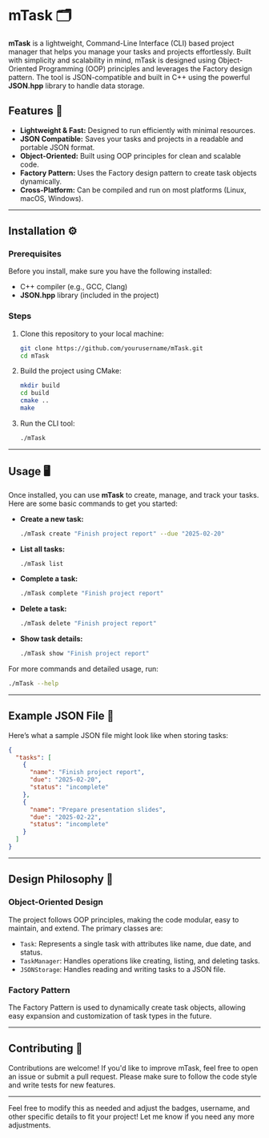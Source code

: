 
# mTask 🗂️

**mTask** is a lightweight, Command-Line Interface (CLI) based project manager that helps you manage your tasks and projects effortlessly. Built with simplicity and scalability in mind, mTask is designed using Object-Oriented Programming (OOP) principles and leverages the Factory design pattern. The tool is JSON-compatible and built in C++ using the powerful **JSON.hpp** library to handle data storage.

## Features 🚀

- **Lightweight & Fast:** Designed to run efficiently with minimal resources.
- **JSON Compatible:** Saves your tasks and projects in a readable and portable JSON format.
- **Object-Oriented:** Built using OOP principles for clean and scalable code.
- **Factory Pattern:** Uses the Factory design pattern to create task objects dynamically.
- **Cross-Platform:** Can be compiled and run on most platforms (Linux, macOS, Windows).

---

## Installation ⚙️

### Prerequisites

Before you install, make sure you have the following installed:
- C++ compiler (e.g., GCC, Clang)
- **JSON.hpp** library (included in the project)

### Steps

1. Clone this repository to your local machine:
   ```bash
   git clone https://github.com/yourusername/mTask.git
   cd mTask
   ```

2. Build the project using CMake:
   ```bash
   mkdir build
   cd build
   cmake ..
   make
   ```

3. Run the CLI tool:
   ```bash
   ./mTask
   ```

---

## Usage 🖥️

Once installed, you can use **mTask** to create, manage, and track your tasks. Here are some basic commands to get you started:

- **Create a new task:**
   ```bash
   ./mTask create "Finish project report" --due "2025-02-20"
   ```

- **List all tasks:**
   ```bash
   ./mTask list
   ```

- **Complete a task:**
   ```bash
   ./mTask complete "Finish project report"
   ```

- **Delete a task:**
   ```bash
   ./mTask delete "Finish project report"
   ```

- **Show task details:**
   ```bash
   ./mTask show "Finish project report"
   ```

For more commands and detailed usage, run:
```bash
./mTask --help
```

---

## Example JSON File 📁

Here’s what a sample JSON file might look like when storing tasks:

```json
{
  "tasks": [
    {
      "name": "Finish project report",
      "due": "2025-02-20",
      "status": "incomplete"
    },
    {
      "name": "Prepare presentation slides",
      "due": "2025-02-22",
      "status": "incomplete"
    }
  ]
}
```

---

## Design Philosophy 🧠

### Object-Oriented Design

The project follows OOP principles, making the code modular, easy to maintain, and extend. The primary classes are:

- `Task`: Represents a single task with attributes like name, due date, and status.
- `TaskManager`: Handles operations like creating, listing, and deleting tasks.
- `JSONStorage`: Handles reading and writing tasks to a JSON file.

### Factory Pattern

The Factory Pattern is used to dynamically create task objects, allowing easy expansion and customization of task types in the future.

---

## Contributing 🤝

Contributions are welcome! If you'd like to improve mTask, feel free to open an issue or submit a pull request. Please make sure to follow the code style and write tests for new features.

---

Feel free to modify this as needed and adjust the badges, username, and other specific details to fit your project! Let me know if you need any more adjustments.
